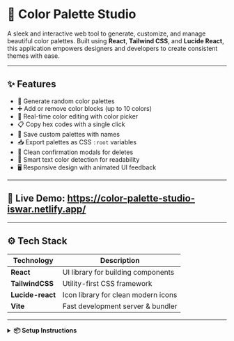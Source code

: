 # 🎨 Color Palette Studio

A sleek and interactive web tool to generate, customize, and manage beautiful color palettes. Built using **React**, **Tailwind CSS**, and **Lucide React**, this application empowers designers and developers to create consistent themes with ease.

---

## ✨ Features

- 🎲 Generate random color palettes
- ➕ Add or remove color blocks (up to 10 colors)
- 🎨 Real-time color editing with color picker
- 📋 Copy hex codes with a single click
- 💾 Save custom palettes with names
- 📥 Export palettes as CSS `:root` variables
- 🧹 Clean confirmation modals for deletes
- 🧠 Smart text color detection for readability
- 🖥️ Responsive design with animated UI feedback

---

## 🔗 Live Demo: https://color-palette-studio-iswar.netlify.app/

---

## ⚙️ Tech Stack

| Technology     | Description                             |
|----------------|-----------------------------------------|
| **React**      | UI library for building components      |
| **TailwindCSS**| Utility-first CSS framework             |
| **Lucide-react** | Icon library for clean modern icons    |
| **Vite**       | Fast development server & bundler       |

---

<details>
<summary><strong>📦 Setup Instructions</strong></summary>

### 1️⃣ Clone the Repository

```bash
git clone https://github.com/your-username/color-palette-studio.git
cd color-palette-studio
2️⃣ Install Dependencies
bash
Copy
Edit
npm install
3️⃣ Start the Development Server
bash
Copy
Edit
npm run dev
App will run at http://localhost:5173

</details>
<details> <summary><strong>📤 Export Format</strong></summary>
CSS file includes the palette colors as custom properties:

css
Copy
Edit
:root {
  --color-1: #FF6B6B;
  --color-2: #4ECDC4;
  --color-3: #45B7D1;
  --color-4: #96CEB4;
  --color-5: #FFEAA7;
}
</details>
🚧 Roadmap
 Add drag-and-drop reordering

 Enable localStorage persistence

 Support multiple themes (dark/light)

 Add shareable palette URLs

 Export as PNG preview

📄 License
MIT License © Iswara Reddy

💡 Crafted with love and color by React & Tailwind.

yaml
Copy
Edit

---

### ✅ Want me to generate this as a `.md` file you can download directly?

Just say **"Yes, generate README.md file"** and I’ll do it for you.
